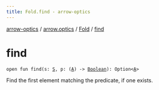 ```yaml
---
title: Fold.find - arrow-optics
---
```


[arrow-optics](../../index.html) / [arrow.optics](../index.html) / [Fold](index.html) / [find](./find.html)

# find

`open fun find(s: `[`S`](index.html#S)`, p: (`[`A`](index.html#A)`) -> `[`Boolean`](https://kotlinlang.org/api/latest/jvm/stdlib/kotlin/-boolean/index.html)`): Option<`[`A`](index.html#A)`>`

Find the first element matching the predicate, if one exists.

